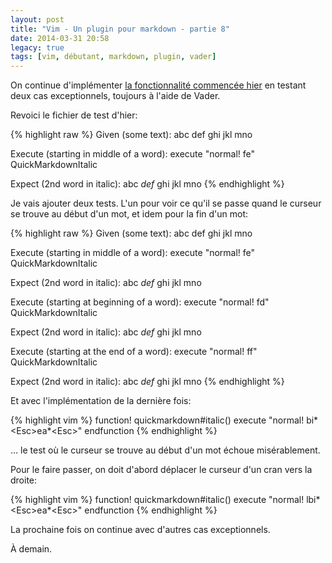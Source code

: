 ```yaml
---
layout: post
title: "Vim - Un plugin pour markdown - partie 8"
date: 2014-03-31 20:58
legacy: true
tags: [vim, débutant, markdown, plugin, vader]
---
```




On continue d'implémenter [la fonctionnalité commencée hier](/blog/2014/03/30/vim-un-plugin-pour-markdown-partie-7/)
en testant deux cas exceptionnels, toujours à l'aide de Vader.

<!-- more -->

Revoici le fichier de test d'hier:

{% highlight raw %}
Given (some text):
  abc def ghi jkl mno

Execute (starting in middle of a word):
  execute "normal! fe"
  QuickMarkdownItalic

Expect (2nd word in italic):
  abc *def* ghi jkl mno
{% endhighlight %}

Je vais ajouter deux tests. L'un pour voir ce qu'il se passe quand le
curseur se trouve au début d'un mot, et idem pour la fin d'un mot:

{% highlight raw %}
Given (some text):
  abc def ghi jkl mno

Execute (starting in middle of a word):
  execute "normal! fe"
  QuickMarkdownItalic

Expect (2nd word in italic):
  abc *def* ghi jkl mno

Execute (starting at beginning of a word):
  execute "normal! fd"
  QuickMarkdownItalic

Expect (2nd word in italic):
  abc *def* ghi jkl mno

Execute (starting at the end of a word):
  execute "normal! ff"
  QuickMarkdownItalic

Expect (2nd word in italic):
  abc *def* ghi jkl mno
{% endhighlight %}

Et avec l'implémentation de la dernière fois:

{% highlight vim %}
function! quickmarkdown#italic()
  execute "normal! bi*\<Esc>ea*\<Esc>"
endfunction
{% endhighlight %}

… le test où le curseur se trouve au début d'un mot échoue
misérablement.

Pour le faire passer, on doit d'abord déplacer le curseur d'un cran
vers la droite:


{% highlight vim %}
function! quickmarkdown#italic()
  execute "normal! lbi*\<Esc>ea*\<Esc>"
endfunction
{% endhighlight %}

La prochaine fois on continue avec d'autres cas exceptionnels.



À demain.


